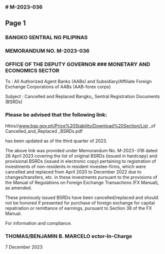 ### # M-2023-036

## Page 1

### BANGKO SENTRAL NG PILIPINAS

### MEMORANDUM NO. M-2023-036

### OFFICE OF THE DEPUTY GOVERNOR ### MONETARY AND ECONOMICS SECTOR

To : All Authorized Agent Banks (AABs) and Subsidiary/Affiliate Foreign Exchange Corporations of AABs (AAB-forex corps)

Subject : Cancelled and Replaced Bangko_ Sentral Registration Documents (BSRDs)

### Please be advised that the following link:

httos//www.bsp.gov.ph/Price%20Stability/Download%20Section/List _of Cancelled_and_Replaced _BSRDs.pdf

has been updated as of the third quarter of 2023.

The above link was provided under Memorandum No. M-2023- 016 dated 26 April 2023 covering the list of original BSRDs (issued in hardcopy) and provisional BSRDs (issued in electronic copy) pertaining to registration of investments of non-residents in resident investee-firms, which were cancelled and replaced from April 2020 to December 2022 due to changes/transfers, etc. in these investments pursuant to the provisions of the Manual of Regulations on Foreign Exchange Transactions (FX Manual), as amended.

These previously issued BSRDs have been cancelled/replaced and should not be honored if presented for purchase of foreign exchange for capital repatriation or remittance of earnings, pursuant to Section 38 of the FX Manual.

For information and compliance.

### THOMAS/BENJAMIN B. MARCELO ector-In-Charge

7 December 2023 